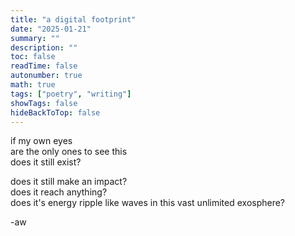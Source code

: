 ```yaml
---
title: "a digital footprint"
date: "2025-01-21"
summary: ""
description: ""
toc: false
readTime: false
autonumber: true
math: true
tags: ["poetry", "writing"]
showTags: false
hideBackToTop: false
---
```


if my own eyes  
are the only ones to see this  
does it still exist?  

does it still make an impact?  
does it reach anything?  
does it's energy ripple like waves in this vast unlimited exosphere?    
  
-aw